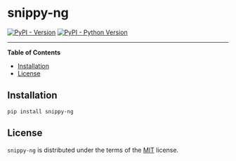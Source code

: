 # snippy-ng

[![PyPI - Version](https://img.shields.io/pypi/v/snippy-ng.svg)](https://pypi.org/project/snippy-ng)
[![PyPI - Python Version](https://img.shields.io/pypi/pyversions/snippy-ng.svg)](https://pypi.org/project/snippy-ng)

-----

**Table of Contents**

- [Installation](#installation)
- [License](#license)

## Installation

```console
pip install snippy-ng
```

## License

`snippy-ng` is distributed under the terms of the [MIT](https://spdx.org/licenses/MIT.html) license.
